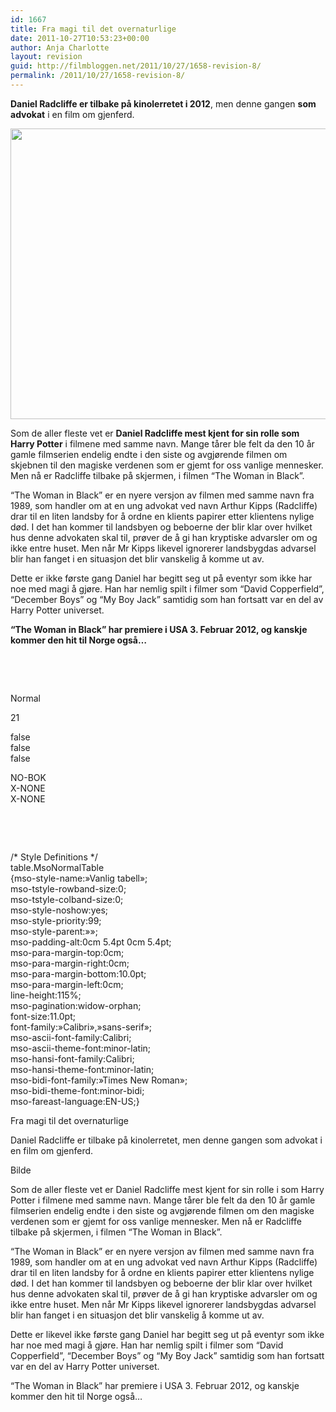 ```yaml
---
id: 1667
title: Fra magi til det overnaturlige
date: 2011-10-27T10:53:23+00:00
author: Anja Charlotte
layout: revision
guid: http://filmbloggen.net/2011/10/27/1658-revision-8/
permalink: /2011/10/27/1658-revision-8/
---
```

**Daniel Radcliffe er tilbake på kinolerretet i 2012**, men denne gangen **som advokat** i en film om gjenferd.

<a href="http://filmbloggen.net/?attachment_id=1661" rel="attachment wp-att-1661"><img class="alignnone size-large wp-image-1661" src="http://filmbloggen.net/wp-content/uploads//2011/10/TheWoman-620x465.jpg" alt="" width="620" height="465" /></a>

Som de aller fleste vet er **Daniel Radcliffe mest kjent for sin rolle som Harry Potter** i filmene med samme navn. Mange tårer ble felt da den 10 år gamle filmserien endelig endte i den siste og avgjørende filmen om skjebnen til den magiske verdenen som er gjemt for oss vanlige mennesker. Men nå er Radcliffe tilbake på skjermen, i filmen “The Woman in Black”.

“The Woman in Black” er en nyere versjon av filmen med samme navn fra 1989, som handler om at en ung advokat ved navn Arthur Kipps (Radcliffe) drar til en liten landsby for å ordne en klients papirer etter klientens nylige død. I det han kommer til landsbyen og beboerne der blir klar over hvilket hus denne advokaten skal til, prøver de å gi han kryptiske advarsler om og ikke entre huset. Men når Mr Kipps likevel ignorerer landsbygdas advarsel blir han fanget i en situasjon det blir vanskelig å komme ut av.

Dette er ikke første gang Daniel har begitt seg ut på eventyr som ikke har noe med magi å gjøre. Han har nemlig spilt i filmer som “David Copperfield”, “December Boys” og “My Boy Jack” samtidig som han fortsatt var en del av Harry Potter universet.

**“The Woman in Black” har premiere i USA 3. Februar 2012, og kanskje kommer den hit til Norge også…**

<span class='embed-youtube' style='text-align:center; display: block;'></span>

&nbsp;

&nbsp;

Normal  


21

false  
false  
false

NO-BOK  
X-NONE  
X-NONE

&nbsp;

&nbsp;

/\* Style Definitions \*/  
table.MsoNormalTable  
{mso-style-name:&raquo;Vanlig tabell&raquo;;  
mso-tstyle-rowband-size:0;  
mso-tstyle-colband-size:0;  
mso-style-noshow:yes;  
mso-style-priority:99;  
mso-style-parent:&raquo;&raquo;;  
mso-padding-alt:0cm 5.4pt 0cm 5.4pt;  
mso-para-margin-top:0cm;  
mso-para-margin-right:0cm;  
mso-para-margin-bottom:10.0pt;  
mso-para-margin-left:0cm;  
line-height:115%;  
mso-pagination:widow-orphan;  
font-size:11.0pt;  
font-family:&raquo;Calibri&raquo;,&raquo;sans-serif&raquo;;  
mso-ascii-font-family:Calibri;  
mso-ascii-theme-font:minor-latin;  
mso-hansi-font-family:Calibri;  
mso-hansi-theme-font:minor-latin;  
mso-bidi-font-family:&raquo;Times New Roman&raquo;;  
mso-bidi-theme-font:minor-bidi;  
mso-fareast-language:EN-US;}

<p class="MsoNormal">
  Fra magi til det overnaturlige
</p>

<p class="MsoNormal">
  Daniel Radcliffe er tilbake på kinolerretet, men denne gangen som advokat i en film om gjenferd.
</p>

<p class="MsoNormal">
  Bilde
</p>

<p class="MsoNormal">
  Som de aller fleste vet er Daniel Radcliffe mest kjent for sin rolle i som Harry Potter i filmene med samme navn. Mange tårer ble felt da den 10 år gamle filmserien endelig endte i den siste og avgjørende filmen om den magiske verdenen som er gjemt for oss vanlige mennesker. Men nå er Radcliffe tilbake på skjermen, i filmen “The Woman in Black”.
</p>

<p class="MsoNormal">
  “The Woman in Black” er en nyere versjon av filmen med samme navn fra 1989, som handler om at en ung advokat ved navn Arthur Kipps (Radcliffe) drar til en liten landsby for å ordne en klients papirer etter klientens nylige død. I det han kommer til landsbyen og beboerne der blir klar over hvilket hus denne advokaten skal til, prøver de å gi han kryptiske advarsler om og ikke entre huset. Men når Mr Kipps likevel ignorerer landsbygdas advarsel blir han fanget i en situasjon det blir vanskelig å komme ut av.
</p>

<p class="MsoNormal">
  Dette er likevel ikke første gang Daniel har begitt seg ut på eventyr som ikke har noe med magi å gjøre. Han har nemlig spilt i filmer som “David Copperfield”, “December Boys” og “My Boy Jack” samtidig som han fortsatt var en del av Harry Potter universet.
</p>

<p class="MsoNormal">
  “The Woman in Black” har premiere i USA 3. Februar 2012, og kanskje kommer den hit til Norge også…
</p>